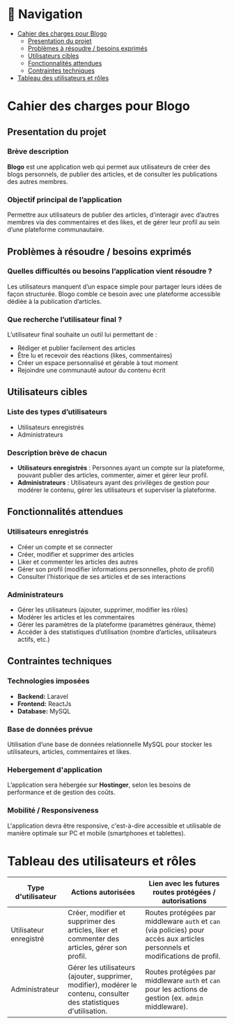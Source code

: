 # 📌 Navigation
- [Cahier des charges pour Blogo](#cahier-des-charges-pour-blogo)
  - [Presentation du projet](#presentation-du-projet)
  - [Problèmes à résoudre / besoins exprimés](#problèmes-à-résoudre--besoins-exprimés)
  - [Utilisateurs cibles](#utilisateurs-cibles)
  - [Fonctionnalités attendues](#fonctionnalités-attendues)
  - [Contraintes techniques](#contraintes-techniques)
- [Tableau des utilisateurs et rôles]()

# Cahier des charges pour Blogo
## Presentation du projet
### Brève description
**Blogo** est une application web qui permet aux utilisateurs de créer des blogs personnels, de publier des articles, et de consulter les publications des autres membres.
### Objectif principal de l’application
Permettre aux utilisateurs de publier des articles, d’interagir avec d’autres membres via des commentaires et des likes, et de gérer leur profil au sein d’une plateforme communautaire.
## Problèmes à résoudre / besoins exprimés
### Quelles difficultés ou besoins l’application vient résoudre ?
Les utilisateurs manquent d’un espace simple pour partager leurs idées de façon structurée. Blogo comble ce besoin avec une plateforme accessible dédiée à la publication d’articles.
### Que recherche l’utilisateur final ?
L’utilisateur final souhaite un outil lui permettant de :
- Rédiger et publier facilement des articles
- Être lu et recevoir des réactions (likes, commentaires)
- Créer un espace personnalisé et gérable à tout moment
- Rejoindre une communauté autour du contenu écrit
## Utilisateurs cibles
### Liste des types d’utilisateurs
- Utilisateurs enregistrés
- Administrateurs
### Description brève de chacun
- **Utilisateurs enregistrés** : Personnes ayant un compte sur la plateforme, pouvant publier des articles, commenter, aimer et gérer leur profil.
- **Administrateurs** : Utilisateurs ayant des privilèges de gestion pour modérer le contenu, gérer les utilisateurs et superviser la plateforme.
## Fonctionnalités attendues
### Utilisateurs enregistrés
- Créer un compte et se connecter
- Créer, modifier et supprimer des articles
- Liker et commenter les articles des autres
- Gérer son profil (modifier informations personnelles, photo de profil)
- Consulter l’historique de ses articles et de ses interactions
### Administrateurs
- Gérer les utilisateurs (ajouter, supprimer, modifier les rôles)
- Modérer les articles et les commentaires
- Gérer les paramètres de la plateforme (paramètres généraux, thème)
- Accéder à des statistiques d’utilisation (nombre d’articles, utilisateurs actifs, etc.)
## Contraintes techniques
### Technologies imposées
- **Backend:** Laravel
- **Frontend:** ReactJs
- **Database:** MySQL
### Base de données prévue
Utilisation d’une base de données relationnelle MySQL pour stocker les utilisateurs, articles, commentaires et likes.
### Hebergement d'application
L’application sera hébergée sur **Hostinger**, selon les besoins de performance et de gestion des coûts.
### Mobilité / Responsiveness
L'application devra être responsive, c'est-à-dire accessible et utilisable de manière optimale sur PC et mobile (smartphones et tablettes).
# Tableau des utilisateurs et rôles
| Type d'utilisateur     | Actions autorisées                                                                                      | Lien avec les futures routes protégées / autorisations                                              |
|------------------------|----------------------------------------------------------------------------------------------------------|------------------------------------------------------------------------------------------------------|
| Utilisateur enregistré | Créer, modifier et supprimer des articles, liker et commenter des articles, gérer son profil.            | Routes protégées par middleware `auth` et `can` (via policies) pour accès aux articles personnels et modifications de profil. |
| Administrateur         | Gérer les utilisateurs (ajouter, supprimer, modifier), modérer le contenu, consulter des statistiques d'utilisation. | Routes protégées par middleware `auth` et `can` pour les actions de gestion (ex. `admin` middleware). |
